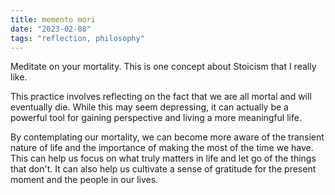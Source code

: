 ```yaml
---
title: memento mori
date: "2023-02-08"
tags: "reflection, philosophy"
---
```


Meditate on your mortality. This is one concept about Stoicism that I really like.

This practice involves reflecting on the fact that we are all mortal and will eventually die. While this may seem depressing, it can actually be a powerful tool for gaining perspective and living a more meaningful life.

By contemplating our mortality, we can become more aware of the transient nature of life and the importance of making the most of the time we have. This can help us focus on what truly matters in life and let go of the things that don't. It can also help us cultivate a sense of gratitude for the present moment and the people in our lives.

